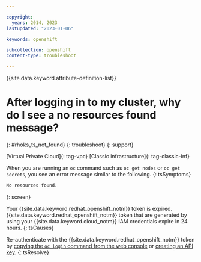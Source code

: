 ```yaml
---

copyright:
  years: 2014, 2023
lastupdated: "2023-01-06"

keywords: openshift

subcollection: openshift
content-type: troubleshoot

---
```


{{site.data.keyword.attribute-definition-list}}



# After logging in to my cluster, why do I see a no resources found message?
{: #rhoks_ts_not_found}
{: troubleshoot}
{: support}

[Virtual Private Cloud]{: tag-vpc} [Classic infrastructure]{: tag-classic-inf} 


When you are running an `oc` command such as `oc get nodes` or `oc get secrets`, you see an error message similar to the following.
{: tsSymptoms}

```sh
No resources found.
```
{: screen}


Your {{site.data.keyword.redhat_openshift_notm}} token is expired. {{site.data.keyword.redhat_openshift_notm}} token that are generated by using your {{site.data.keyword.cloud_notm}} IAM credentials expire in 24 hours.
{: tsCauses}


Re-authenticate with the {{site.data.keyword.redhat_openshift_notm}} token by [copying the `oc login` command from the web console](/docs/openshift?topic=openshift-access_cluster#access_public_se) or [creating an API key](/docs/openshift?topic=openshift-access_cluster#access_api_key).
{: tsResolve}






